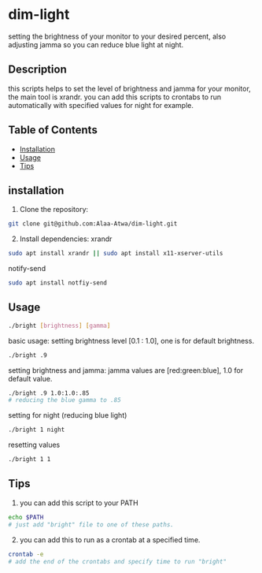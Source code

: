# dim-light
setting the brightness of your monitor to your desired percent, also adjusting jamma so you can reduce blue light at night.

## Description

this scripts helps to set the level of brightness and jamma for your monitor, the main tool is xrandr.
you can add this scripts to crontabs to run automatically with specified values for night for example.

## Table of Contents
- [Installation](#installation)
- [Usage](#usage)
- [Tips](#tips)

## installation
1. Clone the repository:
  ```bash
  git clone git@github.com:Alaa-Atwa/dim-light.git
  ```
2. Install dependencies:
  xrandr 
  ```bash
  sudo apt install xrandr || sudo apt install x11-xserver-utils
  ```
  notify-send
  ```bash
  sudo apt install notfiy-send
  ```
## Usage 
  ```bash
  ./bright [brightness] [gamma]
  ```
  basic usage: setting brightness level [0.1 : 1.0], one is for default brightness.
  ```bash
  ./bright .9
  ```
  setting brightness and jamma:
  jamma values are [red:green:blue], 1.0 for default value.
  ```bash
  ./bright .9 1.0:1.0:.85 
  # reducing the blue gamma to .85
  ```
  setting for night (reducing blue light)
  ```bash
  ./bright 1 night
  ```
  resetting values 
  ```bash
  ./bright 1 1
  ```
## Tips
1. you can add this script to your PATH 
  ```bash
  echo $PATH
  # just add "bright" file to one of these paths.
  ```
2. you can add this to run as a crontab at a specified time.
  ```bash
  crontab -e 
  # add the end of the crontabs and specify time to run "bright"
  ```




